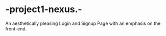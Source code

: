 # -project1-nexus.-
An aesthetically pleasing Login and Signup Page with an emphasis on the front-end.
